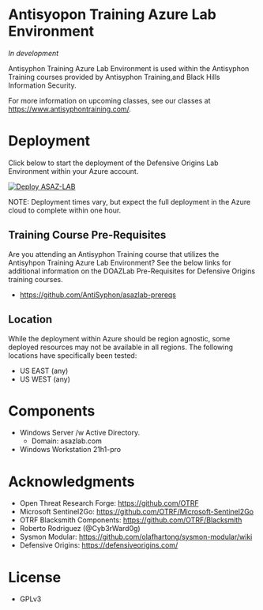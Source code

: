 # Antisyopon Training Azure Lab Environment

*In development* 

Antisyphon Training Azure Lab  Environment is used within the Antisyphon Training courses provided by Antisyphon Training,and Black Hills Information Security.

For more information on upcoming classes, see our classes at https://www.antisyphontraining.com/.

# Deployment 
Click below to start the deployment of the Defensive Origins Lab Environment within your Azure account.

[![Deploy ASAZ-LAB](https://aka.ms/deploytoazurebutton)](https://portal.azure.com/#create/Microsoft.Template/uri/%68%74%74%70%73%3a%2f%2f%72%61%77%2e%67%69%74%68%75%62%75%73%65%72%63%6f%6e%74%65%6e%74%2e%63%6f%6d%2f%41%6e%74%69%53%79%70%68%6f%6e%2f%61%73%61%7a%6c%61%62%2f%6d%61%69%6e%2f%61%7a%75%72%65%2d%64%65%70%6c%6f%79%2e%6a%73%6f%6e/createUIDefinitionUri/%68%74%74%70%73%3a%2f%2f%72%61%77%2e%67%69%74%68%75%62%75%73%65%72%63%6f%6e%74%65%6e%74%2e%63%6f%6d%2f%41%6e%74%69%53%79%70%68%6f%6e%2f%61%73%61%7a%6c%61%62%2f%6d%61%69%6e%2f%75%69%64%65%66%69%6e%69%74%69%6f%6e%2e%6a%73%6f%6e)

NOTE: Deployment times vary, but expect the full deployment in the Azure cloud to complete within one hour.

## Training Course Pre-Requisites
Are you attending an Antisyphon Training course that utilizes the Antisyhpon Training Azure Lab Environment?  See the below links for additional information on the DOAZLab Pre-Requisites for Defensive Origins training courses. 
* https://github.com/AntiSyphon/asazlab-prereqs

## Location
While the deployment within Azure should be region agnostic, some deployed resources may not be available in all regions.
The following locations have specifically been tested:
* US EAST (any)
* US WEST (any)

# Components
* Windows Server /w Active Directory.
  * Domain: asazlab.com
* Windows Workstation 21h1-pro

# Acknowledgments
* Open Threat Research Forge: https://github.com/OTRF
* Microsoft Sentinel2Go: https://github.com/OTRF/Microsoft-Sentinel2Go
* OTRF Blacksmith Components: https://github.com/OTRF/Blacksmith
* Roberto Rodriguez (@Cyb3rWard0g)
* Sysmon Modular: https://github.com/olafhartong/sysmon-modular/wiki 
* Defensive Origins: https://defensiveorigins.com/

# License
 * GPLv3
